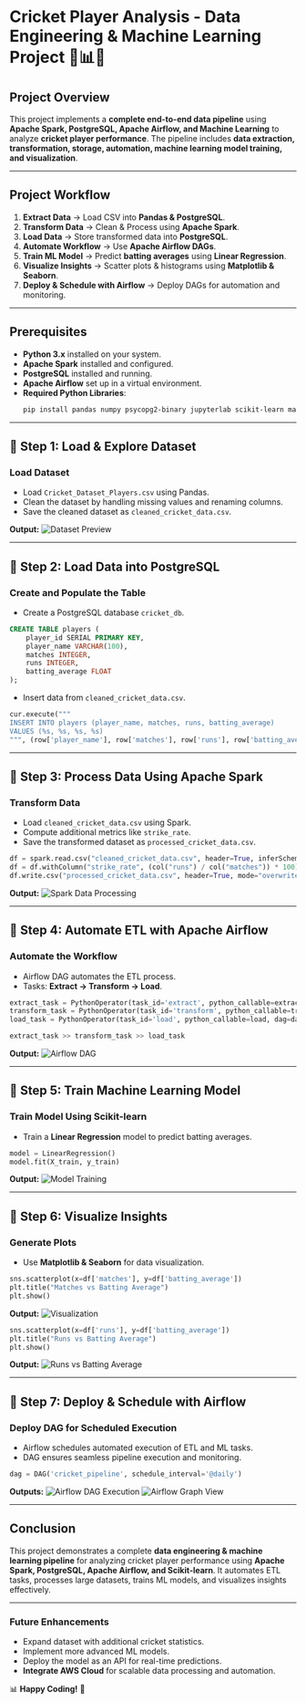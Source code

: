 # **Cricket Player Analysis - Data Engineering & Machine Learning Project** 🏏📊🚀

## **Project Overview**

This project implements a **complete end-to-end data pipeline** using **Apache Spark, PostgreSQL, Apache Airflow, and Machine Learning** to analyze **cricket player performance**. The pipeline includes **data extraction, transformation, storage, automation, machine learning model training, and visualization**.

---

## **Project Workflow**

1. **Extract Data** → Load CSV into **Pandas & PostgreSQL**.  
2. **Transform Data** → Clean & Process using **Apache Spark**.  
3. **Load Data** → Store transformed data into **PostgreSQL**.  
4. **Automate Workflow** → Use **Apache Airflow DAGs**.  
5. **Train ML Model** → Predict **batting averages** using **Linear Regression**.  
6. **Visualize Insights** → Scatter plots & histograms using **Matplotlib & Seaborn**.  
7. **Deploy & Schedule with Airflow** → Deploy DAGs for automation and monitoring.

---

## **Prerequisites**

- **Python 3.x** installed on your system.  
- **Apache Spark** installed and configured.  
- **PostgreSQL** installed and running.  
- **Apache Airflow** set up in a virtual environment.  
- **Required Python Libraries**:  
  ```sh
  pip install pandas numpy psycopg2-binary jupyterlab scikit-learn matplotlib seaborn apache-airflow pyspark
  ```

---

## **📌 Step 1: Load & Explore Dataset**

### **Load Dataset**
- Load `Cricket_Dataset_Players.csv` using Pandas.
- Clean the dataset by handling missing values and renaming columns.
- Save the cleaned dataset as `cleaned_cricket_data.csv`.

**Output:**
![Dataset Preview](output_images/dataset_preview.png)

---

## **📌 Step 2: Load Data into PostgreSQL**

### **Create and Populate the Table**
- Create a PostgreSQL database `cricket_db`.

```sql
CREATE TABLE players (
    player_id SERIAL PRIMARY KEY,
    player_name VARCHAR(100),
    matches INTEGER,
    runs INTEGER,
    batting_average FLOAT
);
```

- Insert data from `cleaned_cricket_data.csv`.

```python
cur.execute("""
INSERT INTO players (player_name, matches, runs, batting_average)
VALUES (%s, %s, %s, %s)
""", (row['player_name'], row['matches'], row['runs'], row['batting_average']))
```

---

## **📌 Step 3: Process Data Using Apache Spark**

### **Transform Data**
- Load `cleaned_cricket_data.csv` using Spark.
- Compute additional metrics like `strike_rate`.
- Save the transformed dataset as `processed_cricket_data.csv`.

```python
df = spark.read.csv("cleaned_cricket_data.csv", header=True, inferSchema=True)
df = df.withColumn("strike_rate", (col("runs") / col("matches")) * 100)
df.write.csv("processed_cricket_data.csv", header=True, mode="overwrite")
```

**Output:**
![Spark Data Processing](output_images/spark_processing.png)

---

## **📌 Step 4: Automate ETL with Apache Airflow**

### **Automate the Workflow**
- Airflow DAG automates the ETL process.
- Tasks: **Extract → Transform → Load**.

```python
extract_task = PythonOperator(task_id='extract', python_callable=extract, dag=dag)
transform_task = PythonOperator(task_id='transform', python_callable=transform, dag=dag)
load_task = PythonOperator(task_id='load', python_callable=load, dag=dag)

extract_task >> transform_task >> load_task
```

**Output:**
![Airflow DAG](output_images/airflow_dag.png)

---

## **📌 Step 5: Train Machine Learning Model**

### **Train Model Using Scikit-learn**
- Train a **Linear Regression** model to predict batting averages.

```python
model = LinearRegression()
model.fit(X_train, y_train)
```

**Output:**
![Model Training](output_images/model_training.png)

---

## **📌 Step 6: Visualize Insights**

### **Generate Plots**
- Use **Matplotlib & Seaborn** for data visualization.

```python
sns.scatterplot(x=df['matches'], y=df['batting_average'])
plt.title("Matches vs Batting Average")
plt.show()
```

**Output:**
![Visualization](output_images/visualization.png)

```python
sns.scatterplot(x=df['runs'], y=df['batting_average'])
plt.title("Runs vs Batting Average")
plt.show()
```

**Output:**
![Runs vs Batting Average](output_images/runs_vs_batting_average.png)

---

## **📌 Step 7: Deploy & Schedule with Airflow**

### **Deploy DAG for Scheduled Execution**
- Airflow schedules automated execution of ETL and ML tasks.
- DAG ensures seamless pipeline execution and monitoring.

```python
dag = DAG('cricket_pipeline', schedule_interval='@daily')
```

**Outputs:**
![Airflow DAG Execution](output_images/airflow_dag_execution.png)
![Airflow Graph View](output_images/airflow_graph_view.png)

---

## **Conclusion**
This project demonstrates a complete **data engineering & machine learning pipeline** for analyzing cricket player performance using **Apache Spark, PostgreSQL, Apache Airflow, and Scikit-learn**. It automates ETL tasks, processes large datasets, trains ML models, and visualizes insights effectively.

---

### **Future Enhancements**
- Expand dataset with additional cricket statistics.
- Implement more advanced ML models.
- Deploy the model as an API for real-time predictions.
- **Integrate AWS Cloud** for scalable data processing and automation.

📊 **Happy Coding!** 🚀


